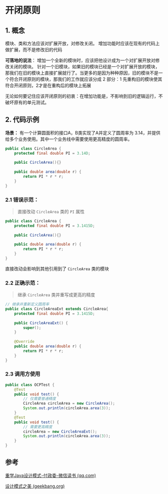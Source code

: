 # 开闭原则

## 1. 概念
模块、类和方法应该对扩展开放，对修改关闭。
增加功能时应该在现有的代码上做扩展，而不是修改旧的代码

**可落地的说法**：
增加一个全新的模块时，应该把他设计成为一个对扩展开放对修改关闭的模块。
针对一个旧模块，如果旧的模块已经是一个对扩展开放的模块，那我们在旧的模块上直接扩展就行了。当更多的是因为种种原因，旧的模块不是一个符合开闭原则的模块，那我们的工作就应该分成 2 部分：1 先重构旧的模块使其符合开闭原则，2才是在重构后的模块上拓展

无论如何要记住应该开闭原则的初衷：在增加功能是，不影响到旧的逻辑运行，不破坏原有的单元测试。

## 2. 代码示例
**场景：**
有一个计算圆面积的接口A，B类实现了A并定义了圆周率为 3.14，并提供给多个业务使用。其中一个业务线中需要使用更高精度的圆周率。

```java
public class CircleArea {  
    protected final double PI = 3.14D;  
  
    public CircleArea(){}  
  
    public double area(double r) {  
        return PI * r * r;  
    }  
}
```

### 2.1 错误示范：
> 直接改动 `CircleArea` 类的 `PI` 属性
```java
public class CircleArea {  
    protected final double PI = 3.1415D;  
  
    public CircleArea(){}  
  
    public double area(double r) {  
        return PI * r * r;  
    }  
}
```

直接改动会影响到其他引用到了 `CircleArea` 类的模块

### 2.2 正确示范：
> 继承 `CircleArea` 类并重写成更高的精度
```java
// 继承并重新定义圆周率
public class CircleAreaExt extends CircleArea{  
    protected final double PI = 3.1415D;  
  
    public CircleAreaExt() {  
        super();  
    }  
  
    @Override  
    public double area(double r) {  
        return PI * r * r;  
    }  
}
```

### 2.3 调用方使用
```java
public class OCPTest {  
    @Test  
    public void test() {  
	    // 仅需要普通精度
        CircleArea circleArea = new CircleArea();  
        System.out.println(circleArea.area(3));  
    }
	@Test  
    public void test() {  
	    // 需要更高精度
        circleArea = new CircleAreaExt();  
        System.out.println(circleArea.area(3));  
    } 
}
```

## 参考
[重学Java设计模式-付政委-微信读书 (qq.com)](https://weread.qq.com/web/reader/bcf32900724708cbbcf08c1)

[设计模式之美 (geekbang.org)](https://time.geekbang.org/column/intro/100039001)
